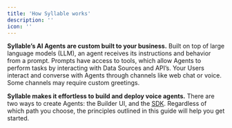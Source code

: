 ```yaml
---
title: 'How Syllable works'
description: ''
icon: ''
---
```


**Syllable’s AI Agents are custom built to your business.** Built on top of large language models (LLM), an agent receives its instructions and behavior from a prompt. Prompts have access to tools, which allow Agents to perform tasks by interacting with Data Sources and API’s. Your Users interact and converse with Agents through channels like web chat or voice. Some channels may require custom greetings. 

**Syllable makes it effortless to build and deploy voice agents.** There are two ways to create Agents: the Builder UI, and the [<u>SDK</u>](https://docs.syllable.ai/sdk-docs/Overview#syllable-sdk). Regardless of which path you choose, the principles outlined in this guide will help you get started.